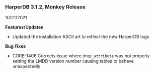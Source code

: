 ### HarperDB 3.1.2, Monkey Release
10/21/2021

**Features/Updates**

* Updated the installation ASCII art to reflect the new HarperDB logo

**Bug Fixes**

* CORE-1408 Corrects issue where `drop_attribute` was not properly setting the LMDB version number causing tables to behave unexpectedly